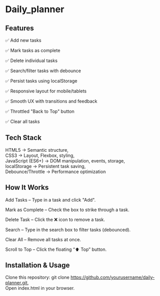 # Daily_planner

## Features
✅ Add new tasks

✅ Mark tasks as complete

✅ Delete individual tasks

✅ Search/filter tasks with debounce

✅ Persist tasks using localStorage

✅ Responsive layout for mobile/tablets

✅ Smooth UX with transitions and feedback

✅ Throttled "Back to Top" button

✅ Clear all tasks


## Tech Stack

HTML5       ->	           Semantic structure,     
CSS3        ->          	Layout, Flexbox, styling,  
JavaScript (ES6+)   ->  	DOM manipulation, events, storage,  
localStorage	      ->    Persistent task saving,  
Debounce/Throttle    -> 	Performance optimization

## How It Works
Add Tasks – Type in a task and click "Add".

Mark as Complete – Check the box to strike through a task.

Delete Task – Click the ❌ icon to remove a task.

Search – Type in the search box to filter tasks (debounced).

Clear All – Remove all tasks at once.

Scroll to Top – Click the floating “⬆ Top” button.

 ## Installation & Usage
 
Clone this repository:
git clone https://github.com/yourusername/daily-planner.git,     
Open index.html in your browser.
